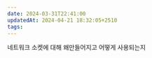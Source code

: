 ```yaml
---
date: 2024-03-31T22:41:00
updatedAt: 2024-04-21 18:32:05+2510
tags: 
---
```

네트워크 소켓에 대해
왜만들어지고
어떻게 사용되는지